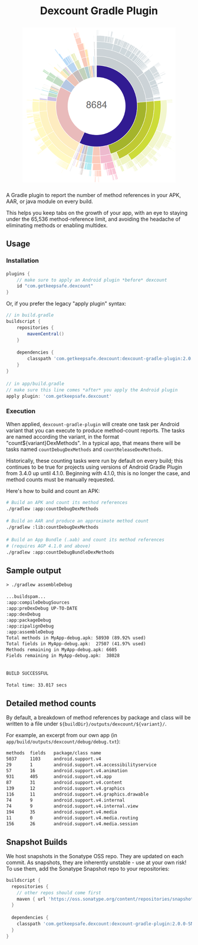 <h1 align="center">
	<p>Dexcount Gradle Plugin</p>
    <img src="images/example.png">
</h1>


A Gradle plugin to report the number of method references in your APK, AAR, or java module on every build.

This helps you keep tabs on the growth of your app, with an eye to staying under the 65,536 method-reference limit, and avoiding the headache of eliminating methods or enabling multidex.

## Usage

### Installation

```groovy
plugins {
    // make sure to apply an Android plugin *before* dexcount
    id "com.getkeepsafe.dexcount"
}
```

Or, if you prefer the legacy "apply plugin" syntax:

```groovy
// in build.gradle
buildscript {
    repositories {
        mavenCentral()
    }

    dependencies {
        classpath 'com.getkeepsafe.dexcount:dexcount-gradle-plugin:2.0.0-RC1'
    }
}

// in app/build.gradle
// make sure this line comes *after* you apply the Android plugin
apply plugin: 'com.getkeepsafe.dexcount'
```

### Execution

When applied, `dexcount-gradle-plugin` will create one task per Android variant that you can execute to produce method-count reports.  The tasks are named according the variant, in the format "count${variant}DexMethods".  In a typical app, that means there will be tasks named `countDebugDexMethods` and `countReleaseDexMethods`.

Historically, these counting tasks were run by default on every build; this continues to be true for projects using versions of Android Gradle Plugin from 3.4.0 up until 4.1.0.  Beginning with 4.1.0, this is no longer the case, and method counts must be manually requested.

Here's how to build and count an APK:

```bash
# Build an APK and count its method references
./gradlew :app:countDebugDexMethods

# Build an AAR and produce an approximate method count
./gradlew :lib:countDebugDexMethods

# Build an App Bundle (.aab) and count its method references
# (requires AGP 4.1.0 and above)
./gradlew :app:countDebugBundleDexMethods
```

## Sample output

```
> ./gradlew assembleDebug

...buildspam...
:app:compileDebugSources
:app:preDexDebug UP-TO-DATE
:app:dexDebug
:app:packageDebug
:app:zipalignDebug
:app:assembleDebug
Total methods in MyApp-debug.apk: 58930 (89.92% used)
Total fields in MyApp-debug.apk:  27507 (41.97% used)
Methods remaining in MyApp-debug.apk: 6605
Fields remaining in MyApp-debug.apk:  38028


BUILD SUCCESSFUL

Total time: 33.017 secs
```

## Detailed method counts

By default, a breakdown of method references by package and class will be written to a file under `${buildDir}/outputs/dexcount/${variant}/`.

For example, an excerpt from our own app (in `app/build/outputs/dexcount/debug/debug.txt`):
```
methods  fields   package/class name
5037     1103     android.support.v4
29       1        android.support.v4.accessibilityservice
57       16       android.support.v4.animation
931      405      android.support.v4.app
87       31       android.support.v4.content
139      12       android.support.v4.graphics
116      11       android.support.v4.graphics.drawable
74       9        android.support.v4.internal
74       9        android.support.v4.internal.view
194      35       android.support.v4.media
11       0        android.support.v4.media.routing
156      26       android.support.v4.media.session
```

## Snapshot Builds

We host snapshots in the Sonatype OSS repo.  They are updated on each commit.  As snapshots, they are inherently unstable - use at your own risk!  To use them, add the Sonatype Snapshot repo to your repositories:

```groovy
buildscript {
  repositories {
    // other repos should come first
    maven { url 'https://oss.sonatype.org/content/repositories/snapshots' }
  }

  dependencies {
    classpath 'com.getkeepsafe.dexcount:dexcount-gradle-plugin:2.0.0-SNAPSHOT'
  }
}
```
